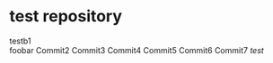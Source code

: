 test repository
====================

testb1  
foobar
Commit2
Commit3
Commit4
Commit5
Commit6
Commit7
*test*